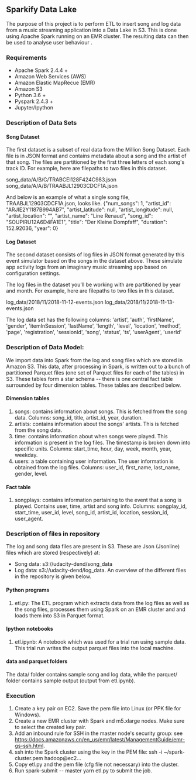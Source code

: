 ## Sparkify Data Lake

The purpose of this project is to perform ETL to insert song and log data from a music streaming application into a Data Lake in S3. This is done using Apache Spark running on an EMR cluster. The resulting data can then be used to analyse user behaviour . 

### Requirements
* Apache Spark 2.4.4 +
* Amazon Web Services (AWS)
* Amazon Elastic MapRecue (EMR)
* Amazon S3
* Python 3.6 + 
* Pyspark 2.4.3 +
* Jupyter/Ipython

### Description of Data Sets

#### Song Dataset

The first dataset is a subset of real data from the Million Song Dataset. Each file is in JSON format and contains metadata about a song and the artist of that song. The files are partitioned by the first three letters of each song's track ID. For example, here are filepaths to two files in this dataset.

song_data/A/B/C/TRABCEI128F424C983.json
song_data/A/A/B/TRAABJL12903CDCF1A.json

And below is an example of what a single song file, TRAABJL12903CDCF1A.json, looks like.
{"num_songs": 1, "artist_id": "ARJIE2Y1187B994AB7", "artist_latitude": null, "artist_longitude": null, "artist_location": "", "artist_name": "Line Renaud", "song_id": "SOUPIRU12A6D4FA1E1", "title": "Der Kleine Dompfaff", "duration": 152.92036, "year": 0}

#### Log Dataset

The second dataset consists of log files in JSON format generated by this event simulator based on the songs in the dataset above. These simulate app activity logs from an imaginary music streaming app based on configuration settings.

The log files in the dataset you'll be working with are partitioned by year and month. For example, here are filepaths to two files in this dataset.

log_data/2018/11/2018-11-12-events.json
log_data/2018/11/2018-11-13-events.json

The log data set has the following columns:
'artist',  'auth',  'firstName',  'gender',  'itemInSession',  'lastName',  'length',  'level',  'location',  'method',  'page',  'registration',  'sessionId',  'song',  'status',  'ts',  'userAgent',  'userId'

### Description of Data Model:
We import data into Spark from the log and song files which are stored in Amazon S3. This data, after processing in Spark, is written out to a bunch of partitioned Parquet files (one set of Parquet files for each of the tables) in S3. These tables form a star schema -- there is one central fact table surrounded by four dimension tables. These tables are described below.

#### Dimension tables
1. songs: contains information about songs. This is fetched from the song data. Columns: song_id, title, artist_id, year, duration.
2. artists: contains information about the songs' artists. This is fetched from the song data.
3. time: contains information about when songs were played. This information is present in the log files. The timestamp is broken down into specific units. Columns: start_time, hour, day, week, month, year, weekday.
4. users: a table containing user information. The user information is obtained from the log files. Columns: user_id, first_name, last_name, gender, level.

#### Fact table
1. songplays: contains information pertaining to the event that a song is played. Contains user, time, artist and song info. Columns: songplay_id, start_time, user_id, level, song_id, artist_id, location, session_id, user_agent.

### Description of files in repository
The log and song data files are present in S3. These are Json (Jsonline) files which are stored (respectively) at:
* Song data: s3://udacity-dend/song_data
* Log data: s3://udacity-dend/log_data. 
An overview of the different files in the repository is given below. 

#### Python programs
1. etl.py: The ETL program which extracts data from the log files as well as the song files, processes them using Spark on an EMR cluster and and loads them into S3 in Parquet format.

#### Ipython notebooks
1. etl.ipynb: A notebook which was used for a trial run using sample data. This trial run writes the output parquet files into the local machine.

#### data and parquet folders
The data/ folder contains sample song and log data, while the parquet/ folder contains sample output (output from etl.ipynb).

### Execution
1. Create a key pair on EC2. Save the pem file into Linux (or PPK file for Windows).
2. Create a new EMR cluster with Spark and m5.xlarge nodes. Make sure to select the created key pair. 
3. Add an inbound rule for SSH in the master node's security group: see https://docs.amazonaws.cn/en_us/emr/latest/ManagementGuide/emr-gs-ssh.html.
4. ssh into the Spark cluster using the key in the PEM file: ssh -i ~/spark-cluster.pem hadoop@ec2...
5. Copy etl.py and the pem file (cfg file not necessary) into the cluster.
1. Run spark-submit -- master yarn etl.py to submit the job.
